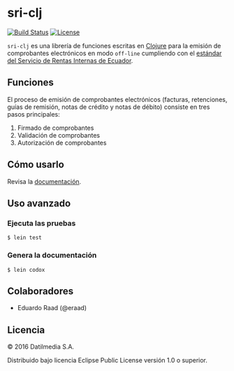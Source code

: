 # sri-clj

[![Build Status](https://travis-ci.org/datil/sri-clj.svg?branch=master)](https://travis-ci.org/datil/sri-clj)
[![License](https://img.shields.io/badge/licence-Eclipse%20Public%20License-blue.svg)](https://github.com/datil/sri-clj/blob/master/LICENSE)

`sri-clj` es una librería de funciones escritas en [Clojure](http://www.clojure.org) para la emisión de comprobantes electrónicos en modo `off-line` cumpliendo con el [estándar del Servicio de Rentas Internas de Ecuador](http://www.sri.gob.ec/web/guest/10116).

## Funciones
El proceso de emisión de comprobantes electrónicos (facturas, retenciones, guías de remisión, notas de crédito y notas de débito) consiste en tres pasos principales:

1. Firmado de comprobantes
2. Validación de comprobantes
3. Autorización de comprobantes

## Cómo usarlo
Revisa la [documentación](http://datil.github.com/sri-clj).

## Uso avanzado
### Ejecuta las pruebas

``` shell
$ lein test
```

### Genera la documentación

``` shell
$ lein codox
```

## Colaboradores

* Eduardo Raad (@eraad)

## Licencia

© 2016 Datilmedia S.A.

Distribuido bajo licencia Eclipse Public License versión 1.0 o superior.
